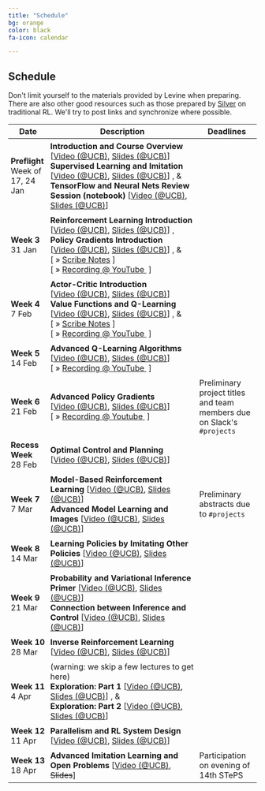 ```yaml
---
title: "Schedule"
bg: orange
color: black
fa-icon: calendar

---
```

<style type="text/css">
  td { padding:5px; }
</style>
## Schedule

Don't limit yourself to the materials provided by Levine when preparing.  There are also other good resources such as those prepared by [Silver](http://www0.cs.ucl.ac.uk/staff/d.silver/web/Teaching.html) on traditional RL.  We'll try to post links and synchronize where possible.

<table class="table table-striped">
<thead class="thead-inverse"><tr><th>Date</th><th width="60%">Description</th><th>Deadlines</th></tr></thead>
<tbody>
<tr>
  <td><B>Preflight</B><BR/>Week of 17, 24 Jan
  </td>
  <td>
  <strong>
  Introduction and Course Overview
  </strong>
  [<A HREF="https://www.youtube.com/watch?v=opaBjK4TfLc">Video&nbsp;(@UCB)</A>,
  <A HREF="http://rail.eecs.berkeley.edu/deeprlcourse/static/slides/lec-1.pdf">Slides (@UCB)</A>]
  <br/>
  <strong>
  Supervised Learning and Imitation
  </strong>
  [<A HREF="https://www.youtube.com/watch?v=yPMkX_6-ESE">Video&nbsp;(@UCB)</A>,
  <A HREF="http://rail.eecs.berkeley.edu/deeprlcourse/static/slides/lec-2.pdf">Slides (@UCB)</A>]
  , &amp;
  <br/>
  <strong>
  TensorFlow and Neural Nets Review Session (notebook)
  </strong>
  [<A HREF="https://www.youtube.com/watch?v=xZKj7Z1CwHc">Video&nbsp;(@UCB)</A>,
  <A HREF="http://rail.eecs.berkeley.edu/deeprlcourse/static/slides/lec-3.pdf">Slides (@UCB)</A>]
  </td>
  <td>
  </td>
</tr>
<tr>
  <td><B>Week 3</B><BR/>31 Jan
  </td>
  <td><strong>
  Reinforcement Learning Introduction
  </strong>
  [<A HREF="https://www.youtube.com/watch?v=ml8wUkE0M6U">Video&nbsp;(@UCB)</A>,
  <A HREF="http://rail.eecs.berkeley.edu/deeprlcourse/static/slides/lec-4.pdf">Slides (@UCB)</A>]
  ,
  <br/>
  <strong>
  Policy Gradients Introduction
  </strong>
  [<A HREF="https://www.youtube.com/watch?v=XGmd3wcyDg8">Video&nbsp;(@UCB)</A>,
  <A HREF="http://rail.eecs.berkeley.edu/deeprlcourse/static/slides/lec-5.pdf">Slides (@UCB)</A>]
  , &amp;
  <br/>
  [&nbsp;»&nbsp;<A HREF="w03.pdf">Scribe&nbsp;Notes</A>&nbsp;]
  [&nbsp;»&nbsp;<A HREF="#" data-toggle="#div3">Recording&nbsp;@&nbsp;YouTube&nbsp;</A>&nbsp;]
<div id="div3" style="display:none">
  <iframe width="700" height="500" src="https://www.youtube.com/embed/jf70iPc_F8s" frameborder="0" allow="accelerometer; autoplay; encrypted-media; gyroscope; picture-in-picture" allowfullscreen></iframe>
</div>
  </td>
  <td>
  </td>
</tr>
<tr>
  <td><B>Week 4</B><BR/>7 Feb
  </td>
  <td>
  <strong>
  Actor-Critic Introduction
  </strong>
  [<A HREF="https://www.youtube.com/watch?v=Tol_jw5hWnI">Video&nbsp;(@UCB)</A>,
  <A HREF="http://rail.eecs.berkeley.edu/deeprlcourse/static/slides/lec-6.pdf">Slides (@UCB)</A>]
<br/>
  <strong>
  Value Functions and Q-Learning
  </strong>
  [<A HREF="https://www.youtube.com/watch?v=chLN1e3ehZE">Video&nbsp;(@UCB)</A>,
  <A HREF="http://rail.eecs.berkeley.edu/deeprlcourse/static/slides/lec-7.pdf">Slides (@UCB)</A>]
  , &amp;
  <br/>
  [&nbsp;»&nbsp;<A HREF="w04.pdf">Scribe&nbsp;Notes</A>&nbsp;]
  [&nbsp;»&nbsp;<A HREF="#" data-toggle="#div4">Recording&nbsp;@&nbsp;YouTube&nbsp;</A>&nbsp;]
<div id="div4" style="display:none">
  <iframe width="700" height="500" src="https://www.youtube.com/embed/wzBu8AzNrSY" frameborder="0" allow="accelerometer; autoplay; encrypted-media; gyroscope; picture-in-picture" allowfullscreen></iframe>
</div>
</td>
  <td>
</td>
</tr>
<tr>
  <td><B>Week 5</B><BR/>14 Feb
  </td>
  <td>
  <strong>
  Advanced Q-Learning Algorithms
  </strong>
  [<A HREF="https://www.youtube.com/watch?v=hP1UHU_1xEQ">Video&nbsp;(@UCB)</A>,
  <A HREF="http://rail.eecs.berkeley.edu/deeprlcourse/static/slides/lec-8.pdf">Slides (@UCB)</A>]
<br/>
[&nbsp;»&nbsp;<A HREF="#" data-toggle="#div5">Recording&nbsp;@&nbsp;YouTube&nbsp;</A>&nbsp;]
<div id="div5" style="display:none">
<iframe width="700" height="500" src="https://www.youtube.com/embed/cAD5B4AV2e4?start=350" frameborder="0" allow="accelerometer; autoplay; encrypted-media; gyroscope; picture-in-picture" allowfullscreen></iframe>
</div>
  </td>
  <td>
  </td>
</tr>
<tr>
  <td><B>Week 6</B><BR/>21 Feb
  </td>
  <td>
<strong>
  Advanced Policy Gradients
  </strong>
  [<A HREF="https://www.youtube.com/watch?v=6v4syGD--hQ">Video&nbsp;(@UCB)</A>,
  <A HREF="http://rail.eecs.berkeley.edu/deeprlcourse/static/slides/lec-9.pdf">Slides (@UCB)</A>]
<br/>
[&nbsp;»&nbsp;<A HREF="#" data-toggle="#div6">Recording&nbsp;@&nbsp;Youtube&nbsp;</A>&nbsp;]
<div id="div6" style="display:none">
<iframe width="700" height="500" src="https://www.youtube.com/embed/yd5kH_rPsf8?start=150" frameborder="0" allow="accelerometer; autoplay; encrypted-media; gyroscope; picture-in-picture" allowfullscreen></iframe>
</div>
</td>
  <td>Preliminary project titles and team members due on Slack's <code>#projects</code>
  </td>
</tr>
<tr>
  <td><B>Recess Week</B><BR/>28 Feb
  </td>
  <td>
  <strong>
  Optimal Control and Planning
  </strong>
  [<A HREF="https://www.youtube.com/watch?v=8-cEIknXtaI">Video&nbsp;(@UCB)</A>,
  <A HREF="http://rail.eecs.berkeley.edu/deeprlcourse/static/slides/lec-10.pdf">Slides (@UCB)</A>]
<br/>
</td>
  <td>
  </td>
</tr>
<tr>
  <td><B>Week 7</B><BR/>7 Mar
  </td>
  <td>
  <strong>
  Model-Based Reinforcement Learning
  </strong>
  [<A HREF="https://www.youtube.com/watch?v=os3sIwVHfCk">Video&nbsp;(@UCB)</A>,
  <A HREF="http://rail.eecs.berkeley.edu/deeprlcourse/static/slides/lec-11.pdf">Slides (@UCB)</A>]
<br/>
  <strong>
  Advanced Model Learning and Images
  </strong>
  [<A HREF="https://www.youtube.com/watch?v=eF5Ka834TCA">Video&nbsp;(@UCB)</A>,
  <A HREF="http://rail.eecs.berkeley.edu/deeprlcourse/static/slides/lec-12.pdf">Slides (@UCB)</A>]
<br/>
</td>
  <td>Preliminary abstracts due to <code>#projects</code>
  </td>
</tr>
<tr>
  <td><B>Week 8</B><BR/>14 Mar
  </td>
  <td>
  <strong>
  Learning Policies by Imitating Other Policies
  </strong>
  [<A HREF="https://www.youtube.com/watch?v=xbQQ1xkYDug">Video&nbsp;(@UCB)</A>,
  <A HREF="http://rail.eecs.berkeley.edu/deeprlcourse/static/slides/lec-13.pdf">Slides (@UCB)</A>]
<br/>
  </td>
  <td>
  </td>
</tr>
<tr>
  <td><B>Week 9</B><BR/>21 Mar
  </td>
  <td>
  <strong>
  Probability and Variational Inference Primer
  </strong>
  [<A HREF="https://www.youtube.com/watch?v=1bpQ0QDPGuI">Video&nbsp;(@UCB)</A>,
  <A HREF="http://rail.eecs.berkeley.edu/deeprlcourse/static/slides/lec-14.pdf">Slides (@UCB)</A>]
<br/>
  <strong>
  Connection between Inference and Control
  </strong>
  [<A HREF="https://www.youtube.com/watch?v=oqvTC1rTjg8">Video&nbsp;(@UCB)</A>,
  <A HREF="http://rail.eecs.berkeley.edu/deeprlcourse/static/slides/lec-15.pdf">Slides (@UCB)</A>]
  <br/>
  </td>
  <td>
  </td>
</tr>
<tr>
  <td><B>Week 10</B><BR/>28 Mar
  </td>
  <td>
    <strong>
  Inverse Reinforcement Learning
  </strong>
  [<A HREF="https://www.youtube.com/watch?v=YnistinWUv4">Video&nbsp;(@UCB)</A>,
  <A HREF="http://rail.eecs.berkeley.edu/deeprlcourse/static/slides/lec-16.pdf">Slides (@UCB)</A>]
<br/>
</td>
  <td>
  </td>
</tr>
<tr>
  <td><B>Week 11</B><BR/>4 Apr
  </td>
  <td>(warning: we skip a few lectures to get here)<br/>
<strong>
  Exploration: Part 1
  </strong>
  [<A HREF="https://www.youtube.com/watch?v=krNJGBcEEzU">Video&nbsp;(@UCB)</A>,
  <A HREF="http://rail.eecs.berkeley.edu/deeprlcourse/static/slides/lec-17.pdf">Slides (@UCB)</A>]
  , &amp;
  <br/>
  <strong>
  Exploration: Part 2
  </strong>
  [<A HREF="https://www.youtube.com/watch?v=yRAphPPbBYI">Video&nbsp;(@UCB)</A>,
  <A HREF="http://rail.eecs.berkeley.edu/deeprlcourse/static/slides/lec-18.pdf">Slides (@UCB)</A>]
  <br/>
</td>
  <td>
  </td>
</tr>
<tr>
  <td><B>Week 12</B><BR/>11 Apr
  </td>
  <td>
  <strong>
  Parallelism and RL System Design
  </strong>
  [<A HREF="https://www.youtube.com/watch?v=Y6feXBY6_XQ">Video&nbsp;(@UCB)</A>,
  <A HREF="http://rail.eecs.berkeley.edu/deeprlcourse/static/slides/lec-21.pdf">Slides (@UCB)</A>]
  <br/>
  </td>
  <td>
  </td>
</tr>
<tr>
  <td><B>Week 13</B><BR/>18 Apr
  </td>
  <td>
  <strong>
  Advanced Imitation Learning and Open Problems
  </strong>
  [<A HREF="https://www.youtube.com/watch?v=RE_4L7SoatA">Video&nbsp;(@UCB)</A>,
  <s>Slides</s>] 
<br/>
  </td>
  <td>Participation on evening of 14th STePS
  </td>
</tr>
</tbody></table>

